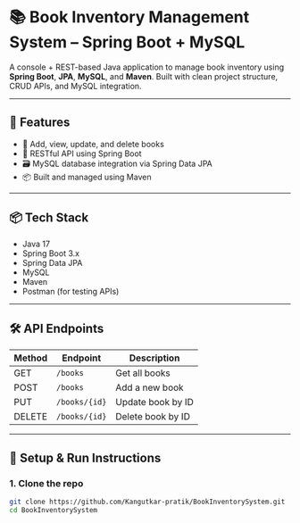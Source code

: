 # 📚 Book Inventory Management System – Spring Boot + MySQL

A console + REST-based Java application to manage book inventory using **Spring Boot**, **JPA**, **MySQL**, and **Maven**. Built with clean project structure, CRUD APIs, and MySQL integration.

---

## 🚀 Features

- 📖 Add, view, update, and delete books
- 🧩 RESTful API using Spring Boot
- 🗃️ MySQL database integration via Spring Data JPA
- 📦 Built and managed using Maven

---

## 📦 Tech Stack

- Java 17
- Spring Boot 3.x
- Spring Data JPA
- MySQL
- Maven
- Postman (for testing APIs)

---

## 🛠️ API Endpoints

| Method | Endpoint           | Description           |
|--------|--------------------|-----------------------|
| GET    | `/books`           | Get all books         |
| POST   | `/books`           | Add a new book        |
| PUT    | `/books/{id}`      | Update book by ID     |
| DELETE | `/books/{id}`      | Delete book by ID     |

---

## 🔧 Setup & Run Instructions

### 1. Clone the repo

```bash
git clone https://github.com/Kangutkar-pratik/BookInventorySystem.git
cd BookInventorySystem
